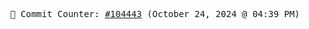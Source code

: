 <p align="center">
    <samp>
        📮 Commit Counter: <a href="https://github.com/Javascript-void0/Javascript-void0/commits/main">#104443</a> (October 24, 2024 @ 04:39 PM)
    </samp>
</p>
